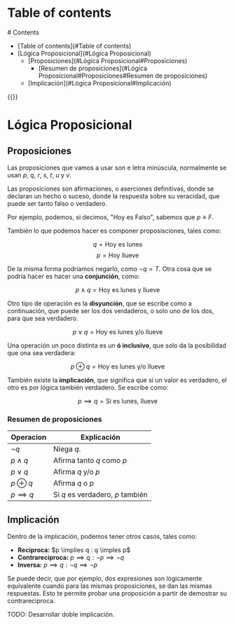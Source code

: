 # Table of contents
<div class='hidden'>
# Contents

- [Table of contents](#Table of contents)
- [Lógica Proposicional](#Lógica Proposicional)
  - [Proposiciones](#Lógica Proposicional#Proposiciones)
    - [Resumen de proposiciones](#Lógica Proposicional#Proposiciones#Resumen de proposiciones)
  - [Implicación](#Lógica Proposicional#Implicación)

</div>
{{<toc>}}

# Lógica Proposicional

## Proposiciones
Las proposiciones que vamos a usar son e letra minúscula, normalmente se usan 
$p$, $q$, $r$, $s$, $t$, $u$ y $v$.

Las proposiciones son afirmaciones, o aserciones definitivas, donde se declaran
un hecho o suceso, donde la respuesta sobre su veracidad, que puede ser tanto
falso o verdadero. 

Por ejemplo, podemos, si decimos, "Hoy es Falso", sabemos que
$p \equiv F$.

También lo que podemos hacer es componer proposisciones, tales como:

$$
q = \text{Hoy es lunes}
$$
$$
p = \text{Hoy llueve} 
$$

De la misma forma podríamos negarlo, como $\neg q = T$.
Otra cosa que se podría hacer es hacer una **conjunción**, como:

$$
p \land q = \text{Hoy es lunes y llueve}
$$

Otro tipo de operación es la **disyunción**, que se escribe como a
continuación, que puede ser los dos verdaderos, o solo uno de los dos, para que
sea verdadero.

$$
p \lor q = \text{Hoy es lunes y/o llueve}
$$

Una operación un poco distinta es un **ó inclusivo**, que solo da la
posibilidad que ona sea verdadera:

$$
p \oplus q = \text{Hoy es lunes y/o llueve}
$$

También existe la **implicación**, que significa que si un valor es verdadero,
el otro es por lógica también verdadero. Se escribe como:

$$
p \implies q = \text{Si es lunes, llueve}
$$


### Resumen de proposiciones

| Operacion       | Explicación                            |
| --------------- | ---------------                        |
| $\neg q$        | Niega $q$.                             |
| $p \land q$     | Afirma tanto $q$ como $p$              |
| $p \lor q$      | Afirma $q$ y/o $p$                     |
| $p \oplus q$    | Afirma $q$ o $p$                       |
| $p \implies q$  | Si $q$ es verdadero, $p$ también       |


## Implicación

Dentro de la implicación, podemos tener otros casos, tales como:

- **Reciproca:**  $p \implies q : q \imples p$
- **Contrareciproca:** $p \implies q : \neg p \implies \neg q$
- **Inversa:** $p \implies q : \neg q \implies \neg p$

Se puede decir, que por ejemplo, dos expresiones son lógicamente equivalente
cuando para las mismas proposiciones, se dan las mismas respuestas. Esto te
permite probar una proposición a partir de demostrar su contrareciproca.

TODO: Desarrollar doble implicación.




